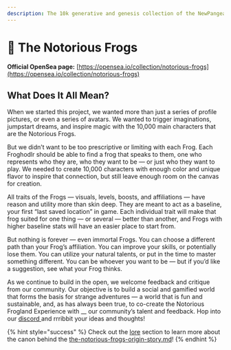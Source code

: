 ```yaml
---
description: The 10k generative and genesis collection of the NewPangea metaverse.
---
```


# 🐸 The Notorious Frogs

**Official OpenSea page:** [https://opensea.io/collection/notorious-frogs](https://opensea.io/collection/notorious-frogs)

## What Does It All Mean?

When we started this project, we wanted more than just a series of profile pictures, or even a series of avatars. We wanted to trigger imaginations, jumpstart dreams, and inspire magic with the 10,000 main characters that are the Notorious Frogs.

But we didn’t want to be too prescriptive or limiting with each Frog. Each Froghodlr should be able to find a frog that speaks to them, one who represents who they are, who they want to be — or just who they want to play. We needed to create 10,000 characters with enough color and unique flavor to inspire that connection, but still leave enough room on the canvas for creation.

All traits of the Frogs — visuals, levels, boosts, and affiliations — have reason and utility more than skin deep. They are meant to act as a baseline, your first “last saved location” in game. Each individual trait will make that frog suited for one thing — or several — better than another, and Frogs with higher baseline stats will have an easier place to start from.

But nothing is forever — even immortal Frogs. You can choose a different path than your Frog’s affiliation. You can improve your skills, or potentially lose them. You can utilize your natural talents, or put in the time to master something different. You can be whoever you want to be — but if you’d like a suggestion, see what your Frog thinks.

As we continue to build in the open, we welcome feedback and critique from our community. Our objective is to build a social and gamified world that forms the basis for strange adventures — a world that is fun and sustainable, and, as has always been true, to co-create the Notorious Frogland Experience with \_\_ our community’s talent and feedback. Hop into our [discord ](https://discord.gg/frogland)and rrribbit your ideas and thoughts!

{% hint style="success" %}
Check out the [lore](../../../frogland/lore/ "mention") section to learn more about the canon behind the [the-notorious-frogs-origin-story.md](../../../frogland/lore/canon/the-notorious-frogs-origin-story.md "mention")!
{% endhint %}
